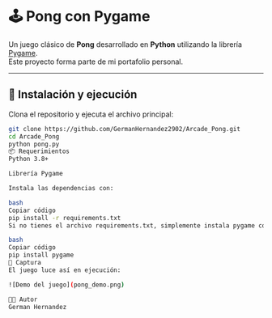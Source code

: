 # 🕹️ Pong con Pygame

Un juego clásico de **Pong** desarrollado en **Python** utilizando la librería [Pygame](https://www.pygame.org/).  
Este proyecto forma parte de mi portafolio personal.

---

## 🚀 Instalación y ejecución

Clona el repositorio y ejecuta el archivo principal:

```bash
git clone https://github.com/GermanHernandez2902/Arcade_Pong.git
cd Arcade_Pong
python pong.py
📦 Requerimientos
Python 3.8+

Librería Pygame

Instala las dependencias con:

bash
Copiar código
pip install -r requirements.txt
Si no tienes el archivo requirements.txt, simplemente instala pygame con:

bash
Copiar código
pip install pygame
📸 Captura  
El juego luce así en ejecución:  

![Demo del juego](pong_demo.png)

👨‍💻 Autor
German Hernandez

